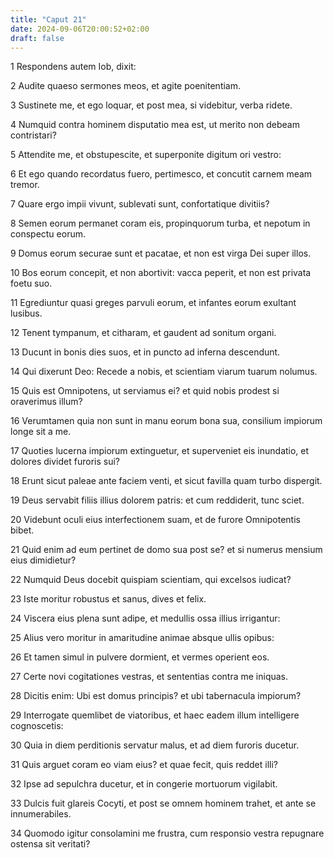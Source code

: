 ```yaml
---
title: "Caput 21"
date: 2024-09-06T20:00:52+02:00
draft: false
---
```



1 Respondens autem Iob, dixit:

2 Audite quaeso sermones meos, et agite poenitentiam.

3 Sustinete me, et ego loquar, et post mea, si videbitur, verba ridete.

4 Numquid contra hominem disputatio mea est, ut merito non debeam contristari?

5 Attendite me, et obstupescite, et superponite digitum ori vestro:

6 Et ego quando recordatus fuero, pertimesco, et concutit carnem meam tremor.

7 Quare ergo impii vivunt, sublevati sunt, confortatique divitiis?

8 Semen eorum permanet coram eis, propinquorum turba, et nepotum in conspectu eorum.

9 Domus eorum securae sunt et pacatae, et non est virga Dei super illos.

10 Bos eorum concepit, et non abortivit: vacca peperit, et non est privata foetu suo.

11 Egrediuntur quasi greges parvuli eorum, et infantes eorum exultant lusibus.

12 Tenent tympanum, et citharam, et gaudent ad sonitum organi.

13 Ducunt in bonis dies suos, et in puncto ad inferna descendunt.

14 Qui dixerunt Deo: Recede a nobis, et scientiam viarum tuarum nolumus.

15 Quis est Omnipotens, ut serviamus ei? et quid nobis prodest si oraverimus illum?

16 Verumtamen quia non sunt in manu eorum bona sua, consilium impiorum longe sit a me.

17 Quoties lucerna impiorum extinguetur, et superveniet eis inundatio, et dolores dividet furoris sui?

18 Erunt sicut paleae ante faciem venti, et sicut favilla quam turbo dispergit.

19 Deus servabit filiis illius dolorem patris: et cum reddiderit, tunc sciet.

20 Videbunt oculi eius interfectionem suam, et de furore Omnipotentis bibet.

21 Quid enim ad eum pertinet de domo sua post se? et si numerus mensium eius dimidietur?

22 Numquid Deus docebit quispiam scientiam, qui excelsos iudicat?

23 Iste moritur robustus et sanus, dives et felix.

24 Viscera eius plena sunt adipe, et medullis ossa illius irrigantur:

25 Alius vero moritur in amaritudine animae absque ullis opibus:

26 Et tamen simul in pulvere dormient, et vermes operient eos.

27 Certe novi cogitationes vestras, et sententias contra me iniquas.

28 Dicitis enim: Ubi est domus principis? et ubi tabernacula impiorum?

29 Interrogate quemlibet de viatoribus, et haec eadem illum intelligere cognoscetis:

30 Quia in diem perditionis servatur malus, et ad diem furoris ducetur.

31 Quis arguet coram eo viam eius? et quae fecit, quis reddet illi?

32 Ipse ad sepulchra ducetur, et in congerie mortuorum vigilabit.

33 Dulcis fuit glareis Cocyti, et post se omnem hominem trahet, et ante se innumerabiles.

34 Quomodo igitur consolamini me frustra, cum responsio vestra repugnare ostensa sit veritati?

